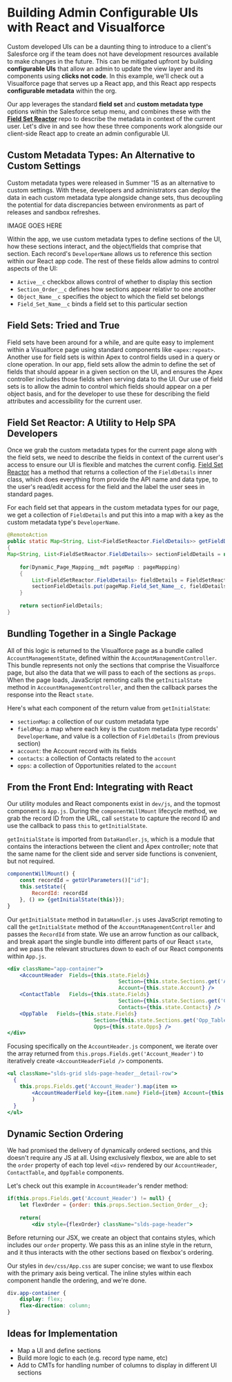 # Building Admin Configurable UIs with React and Visualforce

Custom developed UIs can be a daunting thing to introduce to a client's Salesforce org if the team does not have development resources available to make changes in the future. This can be mitigated upfront by building **configurable UIs** that allow an admin to update the view layer and its components using **clicks not code**. In this example, we'll check out a Visualforce page that serves up a React app, and this React app respects **configurable metadata** within the org.

Our app leverages the standard **field set** and **custom metadata type** options within the Salesforce setup menu, and combines these with the [**Field Set Reactor**](https://github.com/rogeramitchell/FieldSetReactor) repo to describe the metadata in context of the current user. Let's dive in and see how these three components work alongside our client-side React app to create an admin configurable UI.

## Custom Metadata Types: An Alternative to Custom Settings

Custom metadata types were released in Summer '15 as an alternative to custom settings. With these, developers and administrators can deploy the data in each custom metadata type alongside change sets, thus decoupling the potential for data discrepancies between environments as part of releases and sandbox refreshes.

IMAGE GOES HERE

Within the app, we use custom metadata types to define sections of the UI, how these sections interact, and the object/fields that comprise that section. Each record's `DeveloperName` allows us to reference this section within our React app code. The rest of these fields allow admins to control aspects of the UI:

- `Active__c` checkbox allows control of whether to display this section
- `Section_Order__c` defines how sections appear relativr to one another
- `Object_Name__c` specifies the object to which the field set belongs
- `Field_Set_Name__c` binds a field set to this particular section

## Field Sets: Tried and True

Field sets have been around for a while, and are quite easy to implement within a Visualforce page using standard components like `<apex:repeat>`. Another use for field sets is within Apex to control fields used in a query or clone operation. In our app, field sets allow the admin to define the set of fields that should appear in a given section on the UI, and ensures the Apex controller includes those fields when serving data to the UI. Our use of field sets is to allow the admin to control which fields should appear on a per object basis, and for the developer to use these for describing the field attributes and accessibility for the current 
user.

## Field Set Reactor: A Utility to Help SPA Developers

Once we grab the custom metadata types for the current page along with the field sets, we need to describe the fields in context of the current user's access to ensure our UI is flexible and matches the current config. [Field Set Reactor](https://github.com/rogeramitchell/FieldSetReactor) has a method that returns a collection of the `FieldDetails` inner class, which does everything from provide the API name and data type, to the user's read/edit access for the field and the label the user sees in standard pages.

For each field set that appears in the custom metadata types for our page, we get a collection of `FieldDetails` and put this into a map with a key as the custom metadata type's `DeveloperName`.

```java
@RemoteAction
public static Map<String, List<FieldSetReactor.FieldDetails>> getFieldDetails(List<Dynamic_Page_Mapping__mdt> pageMapping)
{
Map<String, List<FieldSetReactor.FieldDetails>> sectionFieldDetails = new Map<String, List<FieldSetReactor.FieldDetails>>();
		
	for(Dynamic_Page_Mapping__mdt pageMap : pageMapping)
	{
		List<FieldSetReactor.FieldDetails> fieldDetails = FieldSetReactor.getFieldDetails(pageMap.Field_Set_Name__c, pageMap.Object_Name__c);
		sectionFieldDetails.put(pageMap.Field_Set_Name__c, fieldDetails);
	}
	
	return sectionFieldDetails;
}
```

## Bundling Together in a Single Package

All of this logic is returned to the Visualforce page as a bundle called `AccountManagementState`, defined within the `AccountManagementController`. This bundle represents not only the sections that comprise the Visualforce page, but also the data that we will pass to each of the sections as `props`. When the page loads, JavaScript remoting calls the `getInitialState` method in `AccountManagementController`, and then the callback parses the response into the React `state`.

Here's what each component of the return value from `getInitialState`:

- `sectionMap`: a collection of our custom metadata type
- `fieldMap`: a map where each key is the custom metadata type records' `DeveloperName`, and value is a collection of `FieldDetails` (from previous section)
- `account`: the Account record with its fields
- `contacts`: a collection of Contacts related to the `account`
- `opps`: a collection of Opportunities related to the `account`

## From the Front End: Integrating with React

Our utility modules and React components exist in `dev/js`, and the topmost component is `App.js`. During the `componentWillMount` lifecycle method, we grab the record ID from the URL, call `setState` to capture the record ID and use the callback to pass `this` to `getInitialState`.

`getInitialState` is imported from `DataHandler.js`, which is a module that contains the interactions between the client and Apex controller; note that the same name for the client side and server side functions is convenient, but not required.

```js
componentWillMount() {
	const recordId = getUrlParameters()["id"];
	this.setState({
		RecordId: recordId
	}, () => {getInitialState(this)});
}
```

Our `getInitialState` method in `DataHandler.js` uses JavaScript remoting to call the `getInitialState` method of the `AccountManagementController` and passes the `RecordId` from state. We use an arrow function as our callback, and break apart the single bundle into different parts of our React `state`, and we pass the relevant structures down to each of our React components within `App.js`.

```jsx
<div className="app-container">
	<AccountHeader 	Fields={this.state.Fields}
									Section={this.state.Sections.get('Account_Header')}
									Account={this.state.Account} />
	<ContactTable 	Fields={this.state.Fields}
									Section={this.state.Sections.get('Contact_Table')}
									Contacts={this.state.Contacts} />
	<OppTable 	Fields={this.state.Fields}
							Section={this.state.Sections.get('Opp_Table')}
							Opps={this.state.Opps} />
</div>
```

Focusing specifically on the `AccountHeader.js` component, we iterate over the array returned from `this.props.Fields.get('Account_Header')` to iteratively create `<AccountHeaderField />` components.

```jsx
<ul className="slds-grid slds-page-header__detail-row">
  {
  	this.props.Fields.get('Account_Header').map(item => 
  		<AccountHeaderField key={item.name} Field={item} Account={this.props.Account} />
		)
  }
</ul>
```

## Dynamic Section Ordering

We had promised the delivery of dynamically ordered sections, and this doesn't require any JS at all. Using exclusively flexbox, we are able to set the `order` property of each top level `<div>` rendered by our `AccountHeader`, `ContactTable`, and `OppTable` components.

Let's check out this example in `AccountHeader`'s render method:
```jsx
if(this.props.Fields.get('Account_Header') != null) {
	let flexOrder = {order: this.props.Section.Section_Order__c};
			
	return(
		<div style={flexOrder} className="slds-page-header">
```
Before returning our JSX, we create an object that contains styles, which includes our `order` property. We pass this as an inline style in the return, and it thus interacts with the other sections based on flexbox's ordering.

Our styles in `dev/css/App.css` are super concise; we want to use flexbox with the primary axis being vertical. The inline styles within each component handle the ordering, and we're done.

```css
div.app-container {
	display: flex;
	flex-direction: column;
}
```

## Ideas for Implementation

- Map a UI and define sections
- Build more logic to each (e.g. record type name, etc)
- Add to CMTs for handling number of columns to display in different UI sections
